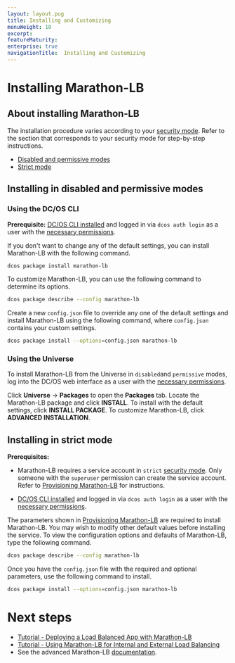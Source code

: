 ```yaml
---
layout: layout.pug
title: Installing and Customizing
menuWeight: 10
excerpt:
featureMaturity:
enterprise: true
navigationTitle:  Installing and Customizing
---
```


# Installing Marathon-LB

## About installing Marathon-LB

The installation procedure varies according to your [security mode](/docs/1.9/installing/custom/configuration/configuration-parameters/#security). Refer to the section that corresponds to your security mode for step-by-step instructions.

- [Disabled and permissive modes](#mlb-disabled-install)
- [Strict mode](#mlb-strict-perm-install)

## <a name="mlb-disabled-install"></a>Installing in disabled and permissive modes

### Using the DC/OS CLI 

**Prerequisite:** [DC/OS CLI installed](/docs/1.9/cli/install/) and logged in via `dcos auth login` as a user with the [necessary permissions](/docs/1.9/security/perms-reference/).

If you don't want to change any of the default settings, you can install Marathon-LB with the following command.

```bash
dcos package install marathon-lb
```

To customize Marathon-LB, you can use the following command to determine its options.

```bash
dcos package describe --config marathon-lb
```

Create a new `config.json` file to override any one of the default settings and install Marathon-LB using the following command, where `config.json` contains your custom settings.

```bash
dcos package install --options=config.json marathon-lb
```

### Using the Universe

To install Marathon-LB from the Universe in `disabled`and `permissive` modes, log into the DC/OS web interface as a user with the [necessary permissions](/docs/1.9/security/perms-reference/).

Click **Universe** -> **Packages** to open the **Packages** tab. Locate the Marathon-LB package and click **INSTALL**. To install with the default settings, click **INSTALL PACKAGE**. To customize Marathon-LB, click **ADVANCED INSTALLATION**.

## <a name="mlb-strict-perm-install"></a>Installing in strict mode

**Prerequisites:** 

- Marathon-LB requires a service account in `strict` [security mode](/docs/1.9/installing/custom/configuration/configuration-parameters/#security). Only someone with the `superuser` permission can create the service account. Refer to [Provisioning Marathon-LB](/docs/1.9/networking/marathon-lb/mlb-auth/) for instructions.

- [DC/OS CLI installed](/docs/1.9/cli/install/) and logged in via `dcos auth login` as a user with the [necessary permissions](/docs/1.9/security/perms-reference/).

The parameters shown in [Provisioning Marathon-LB](/docs/1.9/networking/marathon-lb/mlb-auth/) are required to install Marathon-LB. You may wish to modify other default values before installing the service. To view the configuration options and defaults of Marathon-LB, type the following command.

```bash
dcos package describe --config marathon-lb
```

Once you have the `config.json` file with the required and optional parameters, use the following command to install.

```bash
dcos package install --options=config.json marathon-lb
```

# Next steps

- [Tutorial - Deploying a Load Balanced App with Marathon-LB](/docs/1.9/networking/marathon-lb/marathon-lb-basic-tutorial/)
- [Tutorial - Using Marathon-LB for Internal and External Load Balancing](/docs/1.9/networking/marathon-lb/marathon-lb-advanced-tutorial/)
- See the advanced Marathon-LB [documentation](/docs/1.9/networking/marathon-lb/advanced/).

 [1]: /docs/1.9/installing/
 [2]: /docs/1.9/cli/install/
 [3]: /docs/1.9/administering-clusters/managing-aws/
 [4]: /docs/1.9/administering-clusters/sshcluster/
